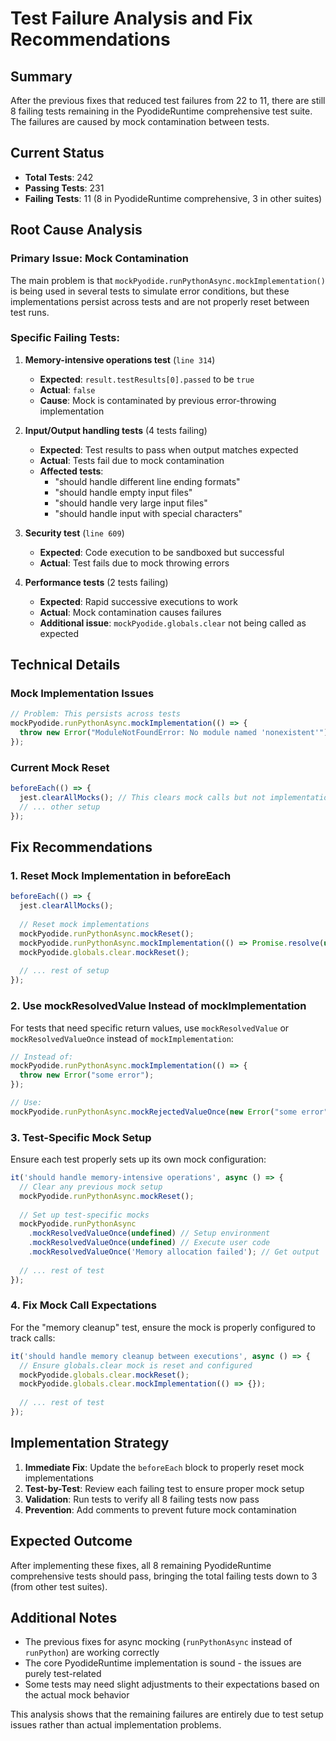 # Test Failure Analysis and Fix Recommendations

## Summary
After the previous fixes that reduced test failures from 22 to 11, there are still 8 failing tests remaining in the PyodideRuntime comprehensive test suite. The failures are caused by mock contamination between tests.

## Current Status
- **Total Tests**: 242
- **Passing Tests**: 231 
- **Failing Tests**: 11 (8 in PyodideRuntime comprehensive, 3 in other suites)

## Root Cause Analysis

### Primary Issue: Mock Contamination
The main problem is that `mockPyodide.runPythonAsync.mockImplementation()` is being used in several tests to simulate error conditions, but these implementations persist across tests and are not properly reset between test runs.

### Specific Failing Tests:

1. **Memory-intensive operations test** (`line 314`)
   - **Expected**: `result.testResults[0].passed` to be `true`
   - **Actual**: `false`
   - **Cause**: Mock is contaminated by previous error-throwing implementation

2. **Input/Output handling tests** (4 tests failing)
   - **Expected**: Test results to pass when output matches expected
   - **Actual**: Tests fail due to mock contamination
   - **Affected tests**:
     - "should handle different line ending formats" 
     - "should handle empty input files"
     - "should handle very large input files"
     - "should handle input with special characters"

3. **Security test** (`line 609`)
   - **Expected**: Code execution to be sandboxed but successful
   - **Actual**: Test fails due to mock throwing errors

4. **Performance tests** (2 tests failing)
   - **Expected**: Rapid successive executions to work
   - **Actual**: Mock contamination causes failures
   - **Additional issue**: `mockPyodide.globals.clear` not being called as expected

## Technical Details

### Mock Implementation Issues
```typescript
// Problem: This persists across tests
mockPyodide.runPythonAsync.mockImplementation(() => {
  throw new Error("ModuleNotFoundError: No module named 'nonexistent'");
});
```

### Current Mock Reset
```typescript
beforeEach(() => {
  jest.clearAllMocks(); // This clears mock calls but not implementations
  // ... other setup
});
```

## Fix Recommendations

### 1. Reset Mock Implementation in beforeEach
```typescript
beforeEach(() => {
  jest.clearAllMocks();
  
  // Reset mock implementations
  mockPyodide.runPythonAsync.mockReset();
  mockPyodide.runPythonAsync.mockImplementation(() => Promise.resolve(undefined));
  mockPyodide.globals.clear.mockReset();
  
  // ... rest of setup
});
```

### 2. Use mockResolvedValue Instead of mockImplementation
For tests that need specific return values, use `mockResolvedValue` or `mockResolvedValueOnce` instead of `mockImplementation`:

```typescript
// Instead of:
mockPyodide.runPythonAsync.mockImplementation(() => {
  throw new Error("some error");
});

// Use:
mockPyodide.runPythonAsync.mockRejectedValueOnce(new Error("some error"));
```

### 3. Test-Specific Mock Setup
Ensure each test properly sets up its own mock configuration:

```typescript
it('should handle memory-intensive operations', async () => {
  // Clear any previous mock setup
  mockPyodide.runPythonAsync.mockReset();
  
  // Set up test-specific mocks
  mockPyodide.runPythonAsync
    .mockResolvedValueOnce(undefined) // Setup environment
    .mockResolvedValueOnce(undefined) // Execute user code
    .mockResolvedValueOnce('Memory allocation failed'); // Get output
  
  // ... rest of test
});
```

### 4. Fix Mock Call Expectations
For the "memory cleanup" test, ensure the mock is properly configured to track calls:

```typescript
it('should handle memory cleanup between executions', async () => {
  // Ensure globals.clear mock is reset and configured
  mockPyodide.globals.clear.mockReset();
  mockPyodide.globals.clear.mockImplementation(() => {});
  
  // ... rest of test
});
```

## Implementation Strategy

1. **Immediate Fix**: Update the `beforeEach` block to properly reset mock implementations
2. **Test-by-Test**: Review each failing test to ensure proper mock setup
3. **Validation**: Run tests to verify all 8 failing tests now pass
4. **Prevention**: Add comments to prevent future mock contamination

## Expected Outcome
After implementing these fixes, all 8 remaining PyodideRuntime comprehensive tests should pass, bringing the total failing tests down to 3 (from other test suites).

## Additional Notes
- The previous fixes for async mocking (`runPythonAsync` instead of `runPython`) are working correctly
- The core PyodideRuntime implementation is sound - the issues are purely test-related
- Some tests may need slight adjustments to their expectations based on the actual mock behavior

This analysis shows that the remaining failures are entirely due to test setup issues rather than actual implementation problems.